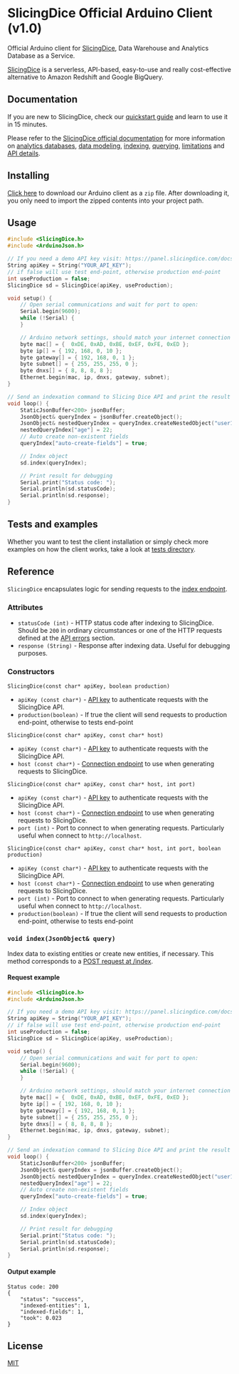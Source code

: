 # SlicingDice Official Arduino Client (v1.0)

Official Arduino client for [SlicingDice](http://www.slicingdice.com/), Data Warehouse and Analytics Database as a Service.  

[SlicingDice](http://www.slicingdice.com/) is a serverless, API-based, easy-to-use and really cost-effective alternative to Amazon Redshift and Google BigQuery.

## Documentation

If you are new to SlicingDice, check our [quickstart guide](http://panel.slicingdice.com/docs/#quickstart-guide) and learn to use it in 15 minutes.

Please refer to the [SlicingDice official documentation](http://panel.slicingdice.com/docs/) for more information on [analytics databases](http://panel.slicingdice.com/docs/#analytics-concepts), [data modeling](http://panel.slicingdice.com/docs/#data-modeling), [indexing](http://panel.slicingdice.com/docs/#data-indexing), [querying](http://panel.slicingdice.com/docs/#data-querying), [limitations](http://panel.slicingdice.com/docs/#current-slicingdice-limitations) and [API details](http://panel.slicingdice.com/docs/#api-details).

## Installing

[Click here]() to download our Arduino client as a `zip` file. After downloading it, you only need to import the zipped contents into your project path.

## Usage

```c
#include <SlicingDice.h>
#include <ArduinoJson.h>

// If you need a demo API key visit: https://panel.slicingdice.com/docs/#api-details-api-connection-api-keys-demo-key
String apiKey = String("YOUR_API_KEY");
// if false will use test end-point, otherwise production end-point
int useProduction = false;
SlicingDice sd = SlicingDice(apiKey, useProduction);

void setup() {
    // Open serial communications and wait for port to open:
    Serial.begin(9600);
    while (!Serial) {
    }

    // Arduino network settings, should match your internet connection properties
    byte mac[] = {  0xDE, 0xAD, 0xBE, 0xEF, 0xFE, 0xED };
    byte ip[] = { 192, 168, 0, 10 };
    byte gateway[] = { 192, 168, 0, 1 }; 
    byte subnet[] = { 255, 255, 255, 0 };
    byte dnxs[] = { 8, 8, 8, 8 };
    Ethernet.begin(mac, ip, dnxs, gateway, subnet);
}

// Send an indexation command to Slicing Dice API and print the result
void loop() {
    StaticJsonBuffer<200> jsonBuffer;
    JsonObject& queryIndex = jsonBuffer.createObject();
    JsonObject& nestedQueryIndex = queryIndex.createNestedObject("user1@slicingdice.com");
    nestedQueryIndex["age"] = 22;
    // Auto create non-existent fields
    queryIndex["auto-create-fields"] = true;

    // Index object
    sd.index(queryIndex);

    // Print result for debugging
    Serial.print("Status code: ");
    Serial.println(sd.statusCode);
    Serial.println(sd.response);
}
```

## Tests and examples

Whether you want to test the client installation or simply check more examples on how the client works, take a look at [tests directory](test/).

## Reference

`SlicingDice` encapsulates logic for sending requests to the [index endpoint](http://panel.slicingdice.com/docs/#api-details-api-endpoints-post-index).

### Attributes

* `statusCode (int)` - HTTP status code after indexing to SlicingDice. Should be `200` in ordinary circumstances or one of the HTTP requests defined at the [API errors](http://panel.slicingdice.com/docs/#api-details-api-errors) section.
* `response (String)` - Response after indexing data. Useful for debugging purposes.

### Constructors

`SlicingDice(const char* apiKey, boolean production)`
* `apiKey (const char*)` - [API key](http://panel.slicingdice.com/docs/#api-details-api-connection-api-keys) to authenticate requests with the SlicingDice API.
* `production(boolean)` - If true the client will send requests to production end-point, otherwise to tests end-point

`SlicingDice(const char* apiKey, const char* host)`
* `apiKey (const char*)` - [API key](http://panel.slicingdice.com/docs/#api-details-api-connection-api-keys) to authenticate requests with the SlicingDice API.
* `host (const char*)` - [Connection endpoint](http://panel.slicingdice.com/docs/#api-details-api-connection-connection-endpoints) to use when generating requests to SlicingDice.

`SlicingDice(const char* apiKey, const char* host, int port)`
* `apiKey (const char*)` - [API key](http://panel.slicingdice.com/docs/#api-details-api-connection-api-keys) to authenticate requests with the SlicingDice API.
* `host (const char*)` - [Connection endpoint](http://panel.slicingdice.com/docs/#api-details-api-connection-connection-endpoints) to use when generating requests to SlicingDice.
* `port (int)` - Port to connect to when generating requests. Particularly useful when connect to `http://localhost`.

`SlicingDice(const char* apiKey, const char* host, int port, boolean production)`
* `apiKey (const char*)` - [API key](http://panel.slicingdice.com/docs/#api-details-api-connection-api-keys) to authenticate requests with the SlicingDice API.
* `host (const char*)` - [Connection endpoint](http://panel.slicingdice.com/docs/#api-details-api-connection-connection-endpoints) to use when generating requests to SlicingDice.
* `port (int)` - Port to connect to when generating requests. Particularly useful when connect to `http://localhost`.
* `production(boolean)` - If true the client will send requests to production end-point, otherwise to tests end-point

### `void index(JsonObject& query)`
Index data to existing entities or create new entities, if necessary. This method corresponds to a [POST request at /index](http://panel.slicingdice.com/docs/#api-details-api-endpoints-post-index).

#### Request example

```c
#include <SlicingDice.h>
#include <ArduinoJson.h>

// If you need a demo API key visit: https://panel.slicingdice.com/docs/#api-details-api-connection-api-keys-demo-key
String apiKey = String("YOUR_API_KEY");
// if false will use test end-point, otherwise production end-point
int useProduction = false;
SlicingDice sd = SlicingDice(apiKey, useProduction);

void setup() {
    // Open serial communications and wait for port to open:
    Serial.begin(9600);
    while (!Serial) {
    }

    // Arduino network settings, should match your internet connection properties
    byte mac[] = {  0xDE, 0xAD, 0xBE, 0xEF, 0xFE, 0xED };
    byte ip[] = { 192, 168, 0, 10 };
    byte gateway[] = { 192, 168, 0, 1 }; 
    byte subnet[] = { 255, 255, 255, 0 };
    byte dnxs[] = { 8, 8, 8, 8 };
    Ethernet.begin(mac, ip, dnxs, gateway, subnet);
}

// Send an indexation command to Slicing Dice API and print the result
void loop() {
    StaticJsonBuffer<200> jsonBuffer;
    JsonObject& queryIndex = jsonBuffer.createObject();
    JsonObject& nestedQueryIndex = queryIndex.createNestedObject("user1@slicingdice.com");
    nestedQueryIndex["age"] = 22;
    // Auto create non-existent fields
    queryIndex["auto-create-fields"] = true;

    // Index object
    sd.index(queryIndex);

    // Print result for debugging
    Serial.print("Status code: ");
    Serial.println(sd.statusCode);
    Serial.println(sd.response);
}
```

#### Output example

```
Status code: 200
{
    "status": "success",
    "indexed-entities": 1,
    "indexed-fields": 1,
    "took": 0.023
}
```

## License

[MIT](https://opensource.org/licenses/MIT)
